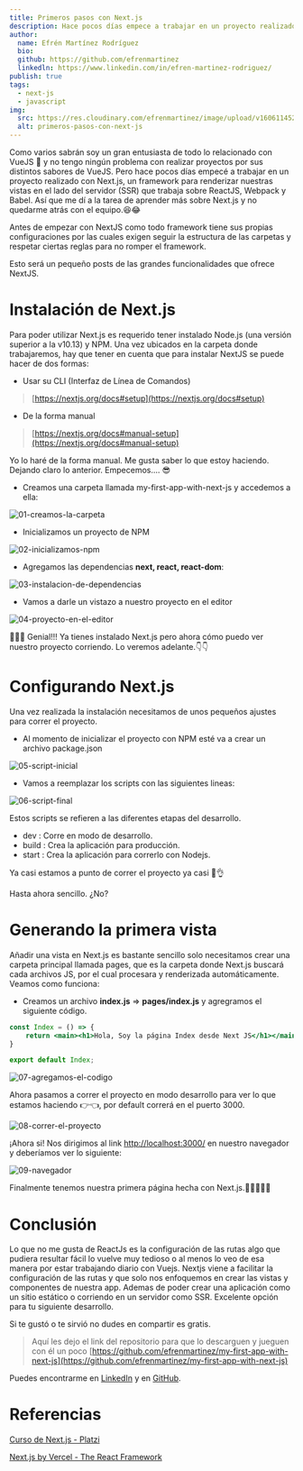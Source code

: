 ```yaml
---
title: Primeros pasos con Next.js
description: Hace pocos días empece a trabajar en un proyecto realizado con NextJS y ahora empecé a estudiar aprender sobre Next.js
author:
  name: Efrén Martínez Rodríguez
  bio:
  github: https://github.com/efrenmartinez
  linkedln: https://www.linkedin.com/in/efren-martinez-rodriguez/
publish: true
tags:
  - next-js
  - javascript
img:
  src: https://res.cloudinary.com/efrenmartinez/image/upload/v1606114529/efrenmartinez.dev-blog/primeros-pasos-con-next-js/thumbs-primeros-pasos-con-next-js_ezt0g0.jpg
  alt: primeros-pasos-con-next-js
---
```


Como varios sabrán soy un gran entusiasta de todo lo relacionado con VueJS 💚 y no tengo ningún problema con realizar proyectos por sus distintos sabores de VueJS. Pero hace pocos días empecé a trabajar en un proyecto realizado con Next.js, un framework para renderizar nuestras vistas en el lado del servidor (SSR) que trabaja sobre ReactJS, Webpack y Babel. Así que me dí a la tarea de aprender más sobre Next.js y no quedarme atrás con el equipo.😆😂
<br/>

Antes de empezar con NextJS como todo framework tiene sus propias configuraciones por las cuales exigen seguir la estructura de las carpetas y respetar ciertas reglas para no romper el framework.
<br/>

Esto será un pequeño posts de las grandes funcionalidades que ofrece NextJS.

# Instalación de Next.js

Para poder utilizar Next.js es requerido tener instalado Node.js (una versión superior a la v10.13) y NPM. Una vez ubicados en la carpeta donde trabajaremos, hay que tener en cuenta que para instalar NextJS se puede hacer de dos formas:

- Usar su CLI (Interfaz de Línea de Comandos)

> [https://nextjs.org/docs#setup](https://nextjs.org/docs#setup)

- De la forma manual

> [https://nextjs.org/docs#manual-setup](https://nextjs.org/docs#manual-setup)

Yo lo haré de la forma manual. Me gusta saber lo que estoy haciendo. Dejando claro lo anterior. Empecemos.... 😎

- Creamos una carpeta llamada my-first-app-with-next-js y accedemos a ella:

![01-creamos-la-carpeta](https://res.cloudinary.com/efrenmartinez/image/upload/v1606110937/efrenmartinez.dev-blog/primeros-pasos-con-next-js/01-creamos-la-carpeta_h4bwuk.png)

- Inicializamos un proyecto de NPM

![02-inicializamos-npm](https://res.cloudinary.com/efrenmartinez/image/upload/v1606110937/efrenmartinez.dev-blog/primeros-pasos-con-next-js/02-inicializamos-npm_majztl.png)

- Agregamos las dependencias **next, react, react-dom**:

![03-instalacion-de-dependencias](https://res.cloudinary.com/efrenmartinez/image/upload/v1606110937/efrenmartinez.dev-blog/primeros-pasos-con-next-js/03-instalacion-de-dependencias_cv3yfu.png)

- Vamos a darle un vistazo a nuestro proyecto en el editor

![04-proyecto-en-el-editor](https://res.cloudinary.com/efrenmartinez/image/upload/v1606110937/efrenmartinez.dev-blog/primeros-pasos-con-next-js/04-proyecto-en-el-editor_wuvkon.png)

🎉🎉🎉 Genial!!! Ya tienes instalado Next.js pero ahora cómo puedo ver nuestro proyecto corriendo. Lo veremos adelante.👇👇

# Configurando Next.js

Una vez realizada la instalación necesitamos de unos pequeños ajustes para correr el proyecto.

- Al momento de inicializar el proyecto con NPM esté va a crear un archivo package.json

![05-script-inicial](https://res.cloudinary.com/efrenmartinez/image/upload/v1606110937/efrenmartinez.dev-blog/primeros-pasos-con-next-js/05-script-inicial_ghfvcn.png)

- Vamos a reemplazar los scripts con las siguientes lineas:

![06-script-final](https://res.cloudinary.com/efrenmartinez/image/upload/v1606110937/efrenmartinez.dev-blog/primeros-pasos-con-next-js/06-script-final_tc4y2d.png)

Estos scripts se refieren a las diferentes etapas del desarrollo.

- dev : Corre en modo de desarrollo.
- build : Crea la aplicación para producción.
- start  : Crea la aplicación para correrlo con Nodejs.

Ya casi estamos a punto de correr el proyecto ya casi  🥵👌

Hasta ahora sencillo. ¿No?

# Generando la primera vista

Añadir una vista en Next.js es bastante sencillo solo necesitamos crear una carpeta principal llamada pages, que es la carpeta donde Next.js buscará cada archivos JS, por el cual procesara y renderizada automáticamente. Veamos como funciona:

- Creamos un archivo **index.js** ⇒ **pages/index.js** y agregramos el siguiente código.

```jsx
const Index = () => {
	return <main><h1>Hola, Soy la página Index desde Next JS</h1></main>
}

export default Index;
```

![07-agregamos-el-codigo](https://res.cloudinary.com/efrenmartinez/image/upload/v1606113280/efrenmartinez.dev-blog/primeros-pasos-con-next-js/07-agregamos-el-codigo_agjvib.png)

Ahora pasamos a correr el proyecto en modo desarrollo para ver lo que estamos haciendo 👉👈, por default correrá en el puerto 3000.

![08-correr-el-proyecto](https://res.cloudinary.com/efrenmartinez/image/upload/v1606113692/efrenmartinez.dev-blog/primeros-pasos-con-next-js/08-correr-el-proyecto_n0r3hs.png)

¡Ahora si! Nos dirigimos al link [http://localhost:3000/](http://localhost:3000/)  en nuestro navegador y deberíamos ver lo siguiente:

![09-navegador](https://res.cloudinary.com/efrenmartinez/image/upload/v1606113876/efrenmartinez.dev-blog/primeros-pasos-con-next-js/09-navegador_cywdl1.png)


Finalmente tenemos nuestra primera página hecha con Next.js.🥳🥳🥳🥳🥳

# Conclusión
Lo que no me gusta de ReactJs es la configuración de las rutas algo que pudiera resultar fácil lo vuelve muy tedioso o al menos lo veo de esa manera por estar trabajando diario con Vuejs. Nextjs viene a facilitar la configuración de las rutas y que solo nos enfoquemos en crear las vistas y componentes de nuestra app. Ademas de poder crear una aplicación como un sitio estático o corriendo en un servidor como SSR. Excelente opción para tu siguiente desarrollo.

Si te gustó o te sirvió no dudes en compartir es gratis.

> Aquí les dejo el link del repositorio para que lo descarguen y jueguen con él un poco [https://github.com/efrenmartinez/my-first-app-with-next-js](https://github.com/efrenmartinez/my-first-app-with-next-js)

Puedes encontrarme en [LinkedIn](https://www.linkedin.com/in/efren-martinez-rodriguez/) y en [GitHub](https://github.com/efrenmartinez).

# Referencias

[Curso de Next.js - Platzi](https://platzi.com/clases/next-2020/)

[Next.js by Vercel - The React Framework](https://nextjs.org/)
